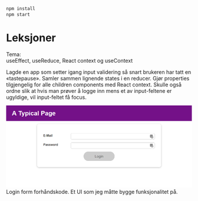 ```
npm install
npm start
```
# Leksjoner

Tema:\
useEffect, useReduce, React context og useContext

Lagde en app som setter igang input validering så snart brukeren har tatt en «tastepause». Samler sammen lignende states i en reducer. Gjør properties tilgjengelig for alle children components med React context. Skulle også ordne slik at hvis man prøver å logge inn mens et av input-feltene er ugyldige, vil input-feltet få focus.

![forhåndskode](public/screenshots/app-2021-04-21-forhandskode.png)
Login form forhåndskode. Et UI som jeg måtte bygge funksjonalitet på.
